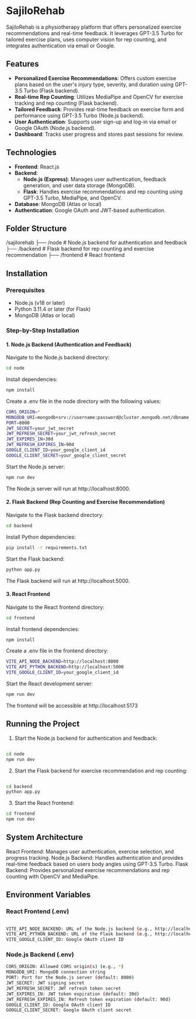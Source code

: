 # SajiloRehab

SajiloRehab is a physiotherapy platform that offers personalized exercise recommendations and real-time feedback. It leverages GPT-3.5 Turbo for tailored exercise plans, uses computer vision for rep counting, and integrates authentication via email or Google.

## Features

- **Personalized Exercise Recommendations**: Offers custom exercise plans based on the user's injury type, severity, and duration using GPT-3.5 Turbo (Flask backend).
- **Real-time Rep Counting**: Utilizes MediaPipe and OpenCV for exercise tracking and rep counting (Flask backend).
- **Tailored Feedback**: Provides real-time feedback on exercise form and performance using GPT-3.5 Turbo (Node.js backend).
- **User Authentication**: Supports user sign-up and log-in via email or Google OAuth (Node.js backend).
- **Dashboard**: Tracks user progress and stores past sessions for review.

## Technologies

- **Frontend**: React.js
- **Backend**:
  - **Node.js (Express)**: Manages user authentication, feedback generation, and user data storage (MongoDB).
  - **Flask**: Handles exercise recommendations and rep counting using GPT-3.5 Turbo, MediaPipe, and OpenCV.
- **Database**: MongoDB (Atlas or local)
- **Authentication**: Google OAuth and JWT-based authentication.

## Folder Structure

/sajilorehab
 ├── /node # Node.js backend for authentication and feedback 
 ├── /backend # Flask backend for rep counting and  exercise recommendation 
 ├── /frontend # React frontend


## Installation

### Prerequisites

- Node.js (v18 or later)
- Python 3.11.4 or later (for Flask)
- MongoDB (Atlas or local)

### Step-by-Step Installation

#### 1. Node.js Backend (Authentication and Feedback)

Navigate to the Node.js backend directory:

```bash
cd node

```
Install dependencies:
```bash
npm install
```
Create a .env file in the node directory with the following values:
```bash
CORS_ORIGIN=*
MONGODB_URI=mongodb+srv://username:password@cluster.mongodb.net/dbname
PORT=8000
JWT_SECRET=your_jwt_secret
JWT_REFRESH_SECRET=your_jwt_refresh_secret
JWT_EXPIRES_IN=30d
JWT_REFRESH_EXPIRES_IN=90d
GOOGLE_CLIENT_ID=your_google_client_id
GOOGLE_CLIENT_SECRET=your_google_client_secret

```

Start the Node.js server:
```bash
npm run dev
```

The Node.js server will run at http://localhost:8000.

#### 2. Flask Backend (Rep Counting and Exercise Recommendation)
Navigate to the Flask backend directory:
```bash
cd backend
```
Install Python dependencies:
```bash
pip install -r requirements.txt
```
Start the Flask backend:

```bash
python app.py
```

The Flask backend will run at http://localhost:5000.

#### 3. React Frontend
Navigate to the React frontend directory:
```bash
cd frontend
```
Install frontend dependencies:
```bash
npm install
```

Create a .env file in the frontend directory:
```bash
VITE_API_NODE_BACKEND=http://localhost:8000
VITE_API_PYTHON_BACKEND=http://localhost:5000
VITE_GOOGLE_CLIENT_ID=your_google_client_id
```

Start the React development server:
```bash
npm run dev
```
The frontend will be accessible at http://localhost:5173

## Running the Project
1. Start the Node.js backend for authentication and feedback:
```bash

cd node
npm run dev
```
2. Start the Flask backend for exercise recommendation and rep counting:
```bash

cd backend
python app.py
```
3. Start the React frontend:
```bash
cd frontend
npm run dev
```

## System Architecture
React Frontend: Manages user authentication, exercise selection, and progress tracking.
Node.js Backend: Handles authentication and provides real-time feedback based on users body angles using GPT-3.5 Turbo.
Flask Backend: Provides personalized exercise recommendations and rep counting with OpenCV and MediaPipe.

## Environment Variables
### React Frontend (.env)

```bash

VITE_API_NODE_BACKEND: URL of the Node.js backend (e.g., http://localhost:8000)
VITE_API_PYTHON_BACKEND: URL of the Flask backend (e.g., http://localhost:5000)
VITE_GOOGLE_CLIENT_ID: Google OAuth client ID
```
### Node.js Backend (.env)
```bash
CORS_ORIGIN: Allowed CORS origin(s) (e.g., *)
MONGODB_URI: MongoDB connection string
PORT: Port for the Node.js server (default: 8000)
JWT_SECRET: JWT signing secret
JWT_REFRESH_SECRET: JWT refresh token secret
JWT_EXPIRES_IN: JWT token expiration (default: 30d)
JWT_REFRESH_EXPIRES_IN: Refresh token expiration (default: 90d)
GOOGLE_CLIENT_ID: Google OAuth client ID
GOOGLE_CLIENT_SECRET: Google OAuth client secret
```